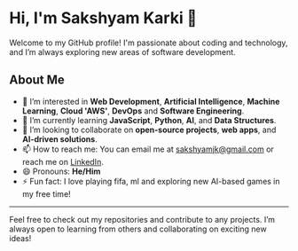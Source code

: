 # Hi, I'm Sakshyam Karki 👋

Welcome to my GitHub profile! I'm passionate about coding and technology, and I’m always exploring new areas of software development.

## About Me

- 👀 I’m interested in **Web Development**, **Artificial Intelligence**, **Machine Learning**, **Cloud 'AWS'**, **DevOps** and **Software Engineering**.
- 🌱 I’m currently learning **JavaScript**, **Python**, **AI**, and **Data Structures**.
- 💞️ I’m looking to collaborate on **open-source projects**, **web apps**, and **AI-driven solutions**.
- 📫 How to reach me: You can email me at [sakshyamjk@gmail.com](mailto:sakshyamjk@gmail.com) or reach me on [LinkedIn]([(https://www.linkedin.com/in/sakshyam-karki-3622a8285/)]).
- 😄 Pronouns: **He/Him**
- ⚡ Fun fact: I love playing fifa, ml and exploring new AI-based games in my free time!

---

Feel free to check out my repositories and contribute to any projects. I’m always open to learning from others and collaborating on exciting new ideas!

<!---
SakshyamKarki/SakshyamKarki is a ✨ special ✨ repository because its `README.md` (this file) appears on your GitHub profile.
You can click the Preview link to take a look at your changes.
--->
